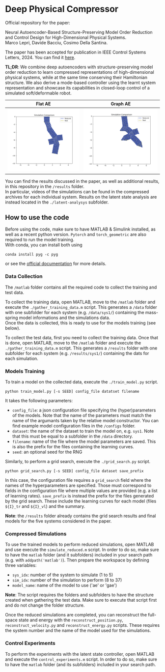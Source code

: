 # Deep Physical Compressor

Official repository for the paper:

Neural Autoencoder-Based Structure-Preserving Model Order Reduction and Control Design for High-Dimensional Physical Systems.\
Marco Lepri, Davide Bacciu, Cosimo Della Santina.

The paper has been accepted for publication in IEEE Control Systems Letters, 2024. You can find it [here](https://ieeexplore.ieee.org/document/10365513).

**TL;DR**: We combine deep autoencoders with structure-preserving model order reduction to learn compressed representations of high-dimensional physical systems, while at the same time conserving their Hamiltonian structure. We also derive a mode-based controller using the learnt system representation and showcase its capabilities in closed-loop control of a simulated soft/deformable robot.


Flat AE |  Graph AE
:------:|:--------:
<img src="/results/rdm/sys1-sim23.gif" alt="simulation AE" width="350"/>  | <img src="/results/rdm/sys3-sim23.gif" alt="simulation GAE" width="350"/>


You can find the results discussed in the paper, as well as additional results, in this repository in the `/results` folder.\
In particular, videos of the simulations can be found in the compressed archives for each individual system. Results on the latent state analysis are instead located in the `./latent-analysys` subfolder.



## How to use the code

Before using the code, make sure to have MATLAB & Simulink installed, as well as a recent python version. `Pytorch` and `torch_geometric` are also required to run the model training.\
With conda, you can install both using
```
conda install pyg -c pyg
```
or see the [official documentation](https://pytorch-geometric.readthedocs.io/en/latest/notes/installation.html) for more details.



### Data Collection
The `/matlab` folder contains all the required code to collect the training and test data.

To collect the training data, open MATLAB, move to the `/matlab` folder and execute the `./gather_training_data.m` script. This generates a `/data` folder with one subfolder for each system (e.g. `/data/sys1/`) containing the mass-spring model informations and the simulations data.\
Once the data is collected, this is ready to use for the models training (see below).

To collect the test data, first you need to collect the training data. Once that is done, open MATLAB, move to the `/matlab` folder and execute the `./gather_training_data.m` script. This generates a `/results` folder with one subfolder for each system (e.g. `/results/sys1/`) containing the dats for each simulation.



### Models Training
To train a model on the collected data, execute the `./train_model.py` script.
```
python train_model.py [-s SEED] config_file datatset filename
```
It takes the following parameters:
- `config_file`: a json configuration file specifying the (hyper)parameters of the models. Note that the name of the parameters must match the name of the argumants taken by the relative model constructor. You can find example model configuration files in the `/configs` folder.
- `dataset`: the name of the dataset to train the model on, e.g. `sys1`. Note that this must be equal to a subfolder in the `/data` directory.
- `filename`: name of the file where the model parameters are saved. This is also the prefix for the files containing the learning curves.
- `seed`: an optional seed for the RNG


Similarly, to perform a grid search, execute the `./grid_search.py` script.
```
python grid_search.py [-s SEED] config_file dataset save_prefix
```
In this case, the configuration file requires a `grid_search` field where the names of the hyperparameters are specified. Those must correspond to fields in the configuration file where multiple values are provided (e.g. a list of learning rates). `save_prefix` is instead the prefix for the files generated by the grid search. These include the learning curves for each model (files `${I}_tr` and `${I}_vl`) and the summary.

**Note**: the `/results` folder already contains the grid search results and final models for the five systems considered in the paper.



### Compressed Simulations
To use the trained models to perform reduced simulations, open MATLAB and use execute the `simulate_reduced.m` script. In order to do so, make sure to have the `matlab` folder (and it subfolders) included in your search path (e.g. with `addpath('matlab')`). Then prepare the workspace by defining three variables:

- `sys_idx`: number of the system to simulate (1 to 5)
- `sim_idx`: number of the simulation to perform (8 to 37)
- `model_name`: name of the model to use ('ae' or 'gae')

**Note**: The script requires the folders and subfolders to have the structure created when gathering the test data. Make sure to execute that script first and do not change the folder structure.

Once the reduced simulations are completed, you can reconstruct the full-space state and energy with the `reconstruct_position.py`, `reconstruct_velocity.py` and `reconstruct_energy.py` scripts. These requires the system number and the name of the model used for the simulations.



### Control Experiments
To perform the experiments with the latent state controller, open MATLAB and execute the `control_experiments.m` script. In order to do so, make sure to have the `matlab` folder (and its subfolders) included in your search path.
